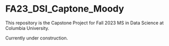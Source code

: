 # FA23_DSI_Captone_Moody

This repository is the Capstone Project for Fall 2023 MS in Data Science at Columbia University.

Currently under construction.
